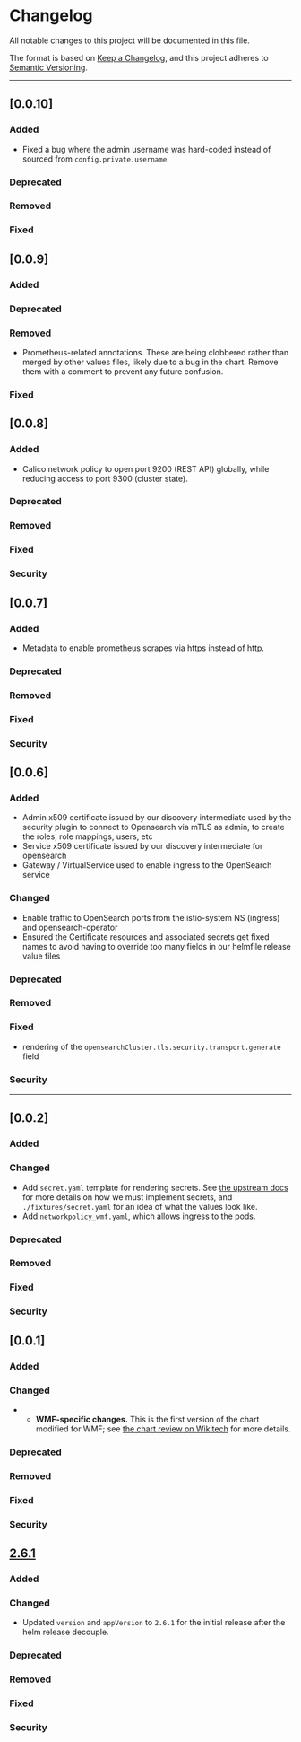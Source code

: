 # Changelog
All notable changes to this project will be documented in this file.

The format is based on [Keep a Changelog](https://keepachangelog.com/en/1.0.0/),
and this project adheres to [Semantic Versioning](https://semver.org/spec/v2.0.0.html).

---
## [0.0.10]
### Added
  - Fixed a bug where the admin username was hard-coded instead of sourced from `config.private.username`.
### Deprecated
### Removed
### Fixed



## [0.0.9]
### Added
### Deprecated
### Removed
  - Prometheus-related annotations. These are being clobbered rather than merged by other values files, likely due to a bug in the chart. Remove them with a comment to prevent any future confusion.
### Fixed


## [0.0.8]
### Added
  - Calico network policy to open port 9200 (REST API) globally, while reducing access to port 9300 (cluster state).
### Deprecated
### Removed
### Fixed
### Security


## [0.0.7]
### Added
  - Metadata to enable prometheus scrapes via https instead of http.
### Deprecated
### Removed
### Fixed
### Security

## [0.0.6]
### Added
- Admin x509 certificate issued by our discovery intermediate used by the security plugin to connect to Opensearch via mTLS as admin, to create the roles, role mappings, users, etc
- Service x509 certificate issued by our discovery intermediate for opensearch
- Gateway / VirtualService used to enable ingress to the OpenSearch service
### Changed
- Enable traffic to OpenSearch ports from the istio-system NS (ingress) and opensearch-operator
- Ensured the Certificate resources and associated secrets get fixed names to avoid having to override too many fields in our helmfile release value files
### Deprecated
### Removed
### Fixed
- rendering of the `opensearchCluster.tls.security.transport.generate` field
### Security
---

## [0.0.2]
### Added
### Changed
- Add `secret.yaml` template for rendering secrets. See [the upstream docs](https://github.com/opensearch-project/opensearch-k8s-operator/blob/v2.7.0/docs/userguide/main.md#securityconfig) for more details on how we must implement secrets, and `./fixtures/secret.yaml` for an idea of what the values look like.
- Add `networkpolicy_wmf.yaml`, which allows ingress to the pods.
### Deprecated
### Removed
### Fixed
### Security

## [0.0.1]
### Added
### Changed
- - **WMF-specific changes.** This is the first version of the chart modified for WMF; see
[the chart review on Wikitech](https://wikitech.wikimedia.org/wiki/Helm/Upstream_Charts/opensearch-operator) for more details.
### Deprecated
### Removed
### Fixed
### Security

## [2.6.1]
### Added
### Changed
- Updated `version` and `appVersion` to `2.6.1` for the initial release after the helm release decouple.
### Deprecated
### Removed
### Fixed
### Security

[Unreleased]: https://github.com/opensearch-project/opensearch-k8s-operator/compare/opensearch-operator-2.6.1...HEAD
[2.6.1]: https://github.com/opensearch-project/opensearch-k8s-operator/compare/opensearch-operator-2.6.0...opensearch-operator-2.6.1
